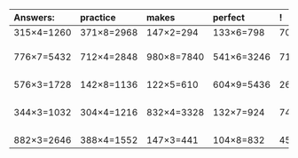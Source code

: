 | Answers: | practice | makes | perfect | ! |
| :--- | :--- | :--- | :--- | :--- |
| 315×4=1260 | 371×8=2968 | 147×2=294 | 133×6=798 | 700×8=5600 | 
|   |   |   |   |   | 
|   |   |   |   |   | 
|   |   |   |   |   | 
| 776×7=5432 | 712×4=2848 | 980×8=7840 | 541×6=3246 | 719×3=2157 | 
|   |   |   |   |   | 
|   |   |   |   |   | 
|   |   |   |   |   | 
|   |   |   |   |   | 
| 576×3=1728 | 142×8=1136 | 122×5=610 | 604×9=5436 | 263×2=526 | 
|   |   |   |   |   | 
|   |   |   |   |   | 
|   |   |   |   |   | 
|   |   |   |   |   | 
| 344×3=1032 | 304×4=1216 | 832×4=3328 | 132×7=924 | 745×9=6705 | 
|   |   |   |   |   | 
|   |   |   |   |   | 
|   |   |   |   |   | 
|   |   |   |   |   | 
| 882×3=2646 | 388×4=1552 | 147×3=441 | 104×8=832 | 459×4=1836 | 
